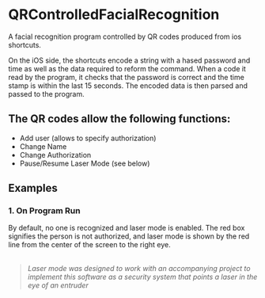 # QRControlledFacialRecognition
A facial recognition program controlled by QR codes produced from ios shortcuts.

On the iOS side, the shortcuts encode a string with a hased password and time as well as the data required to reform the command.
When a code it read by the program, it checks that the password is correct and the time stamp is within the last 15 seconds.
The encoded data is then parsed and passed to the program.

## The QR codes allow the following functions:
- Add user (allows to specify authorization)
- Change Name
- Change Authorization
- Pause/Resume Laser Mode (see below)

## Examples
### 1. On Program Run


By default, no one is recognized and laser mode is enabled. The red box signifies the person is not authorized, and laser mode is
shown by the red line from the center of the screen to the right eye.<br><br>
>*Laser mode was designed to work with an accompanying project to implement this software as a security system that points a laser in the eye of an entruder*

